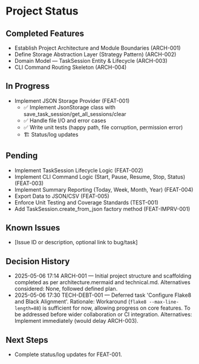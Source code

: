 # Project Status

## Completed Features
- Establish Project Architecture and Module Boundaries (ARCH-001)
- Define Storage Abstraction Layer (Strategy Pattern) (ARCH-002)
- Domain Model — TaskSession Entity & Lifecycle (ARCH-003)
- CLI Command Routing Skeleton (ARCH-004)

## In Progress
- Implement JSON Storage Provider (FEAT-001)
  - ✅ Implement JsonStorage class with save_task_session/get_all_sessions/clear
  - ✅ Handle file I/O and error cases
  - ✅ Write unit tests (happy path, file corruption, permission error)
  - 🏗️ Status/log updates

## Pending
- Implement TaskSession Lifecycle Logic (FEAT-002)
- Implement CLI Command Logic (Start, Pause, Resume, Stop, Status) (FEAT-003)
- Implement Summary Reporting (Today, Week, Month, Year) (FEAT-004)
- Export Data to JSON/CSV (FEAT-005)
- Enforce Unit Testing and Coverage Standards (TEST-001)
- Add TaskSession.create_from_json factory method (FEAT-IMPRV-001)

## Known Issues
- [Issue ID or description, optional link to bug/task]

## Decision History
- 2025-05-06 17:14 ARCH-001 — Initial project structure and scaffolding completed as per architecture.mermaid and technical.md. Alternatives considered: None, followed defined plan.
- 2025-05-06 17:30 TECH-DEBT-001 — Deferred task 'Configure Flake8 and Black Alignment'. Rationale: Workaround (`flake8 --max-line-length=88`) is sufficient for now, allowing progress on core features. To be addressed before wider collaboration or CI integration. Alternatives: Implement immediately (would delay ARCH-003).

## Next Steps
- Complete status/log updates for FEAT-001.
